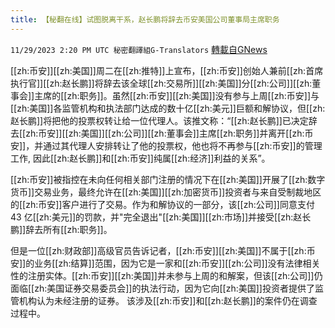 ```yaml
---
title: 【秘翻在线】试图脱离干系，赵长鹏将辞去币安美国公司董事局主席职务
---
```

`11/29/2023 2:20 PM UTC 秘密翻譯組G-Translators` [轉載自GNews](https://gnews.org/articles/2050076)

[[zh:币安]][[zh:美国]]周二在[[zh:推特]]上宣布，[[zh:币安]]创始人兼前[[zh:首席执行官]][[zh:赵长鹏]]将辞去该全球[[zh:交易所]][[zh:美国]]分[[zh:公司]][[zh:董事会]]主席的[[zh:职务]]。虽然[[zh:币安]][[zh:美国]]没有参与上周[[zh:币安]]与[[zh:美国]]各监管机构和执法部门达成的数十亿[[zh:美元]]巨额和解协议，但[[zh:赵长鹏]]将把他的投票权转让给一位代理人。该推文称：“[[zh:赵长鹏]]已决定辞去[[zh:币安]][[zh:美国]][[zh:公司]][[zh:董事会]]主席[[zh:职务]]并离开[[zh:币安]]，并通过其代理人安排转让了他的投票权，他也将不再参与[[zh:币安]]的管理工作, 因此[[zh:赵长鹏]]和[[zh:币安]]纯属[[zh:经济]]利益的关系”。

[[zh:币安]]被指控在未向任何相关部门注册的情况下在[[zh:美国]]开展了[[zh:数字货币]]交易业务，最终允许在[[zh:美国]][[zh:加密货币]]投资者与来自受制裁地区的[[zh:币安]]客户进行了交易。作为和解协议的一部分，该[[zh:公司]]同意支付 43 亿[[zh:美元]]的罚款，并"完全退出"[[zh:美国]][[zh:市场]]并接受[[zh:赵长鹏]]辞去所有[[zh:职务]]。

但是一位[[zh:财政部]]高级官员告诉记者，[[zh:币安]][[zh:美国]]不属于[[zh:币安]]的业务[[zh:结算]]范围，因为它是一家和[[zh:币安]][[zh:公司]]没有法律相关性的注册实体。[[zh:币安]][[zh:美国]]并未参与上周的和解案，但该[[zh:公司]]仍面临[[zh:美国证券交易委员会]]的执法行动，因为它向[[zh:美国]]投资者提供了监管机构认为未经注册的证券。 该涉及[[zh:币安]]和[[zh:赵长鹏]]的案件仍在调查过程中。
